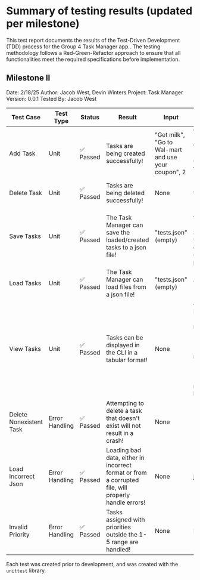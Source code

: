 # Summary of testing results (updated per milestone)

This test report documents the results of the Test-Driven Development (TDD) process for the Group 4 Task Manager app.. The testing methodology follows a Red-Green-Refactor approach to ensure that all functionalities meet the required specifications before implementation.

## Milestone II

Date: 2/18/25
Author: Jacob West, Devin Winters
Project: Task Manager
Version: 0.0.1
Tested By: Jacob West

| Test Case               | Test Type      | Status    | Result                                                                                              | Input | Expected Results | Actual Results |
| ----------------------- | -------------- | --------- | --------------------------------------------------------------------------------------------------- | - | - | - |
| Add Task                | Unit           | ✅ Passed | Tasks are being created successfully!                                                               | "Get milk", "Go to Wal-mart and use your coupon", 2 | tm.tasks[0].title == "Get milk", tm.tasks[0].desc == "Go to Wal-mart and use your coupon", tm.tasks[0].priority == 2 | tm.tasks[0].title == "Get milk", tm.tasks[0].desc == "Go to Wal-mart and use your coupon", tm.tasks[0].priority == 2 |
| Delete Task             | Unit           | ✅ Passed | Tasks are being deleted successfully!                                                               | None | tm.tasks == [] | tm.tasks == [] |
| Save Tasks              | Unit           | ✅ Passed | The Task Manager can save the loaded/created tasks to a json file!                                  | "tests.json" (empty) | "tests.json" contains { title: "Get soda", desc: "Use coupons at Smith's", priority: 2 } { title: "Take medicine", desc: "Should be underneath sink", priority: 3 } | { title: "Get soda", desc: "Use coupons at Smith's", priority: 2 } { title: "Take medicine", desc: "Should be underneath sink", priority: 3 } |
| Load Tasks              | Unit           | ✅ Passed | The Task Manager can load files from a json file!                                                   | "tests.json" (empty) | TODO | TODO | 
| View Tasks              | Unit           | ✅ Passed | Tasks can be displayed in the CLI in a tabular format!                                              | None | {"Title": "Complete Project", "Description": "Finish the project report by...", "Priority": 1}, {"Title": "Workout", "Description": "Exercise for 30 minutes at the gym.", "Priority": 2}, {"Title": "Buy Groceries", "Description": "Get milk, eggs, and bread.", "Priority": 3} | {"Title": "Complete Project", "Description": "Finish the project report by...", "Priority": 1}, {"Title": "Workout", "Description": "Exercise for 30 minutes at the gym.", "Priority": 2}, {"Title": "Buy Groceries", "Description": "Get milk, eggs, and bread.", "Priority": 3} |
| Delete Nonexistent Task | Error Handling | ✅ Passed | Attempting to delete a task that doesn't exist will not result in a crash!                          | None | "Task not found.\n" | "Task not found.\n" |
| Load Incorrect Json     | Error Handling | ✅ Passed | Loading bad data, either in incorrect format or from a corrupted file, will properly handle errors! | None | json.JSONDecodeError | json.JSONDecodeError |
| Invalid Priority        | Error Handling | ✅ Passed | Tasks assigned with priorities outside the 1-5 range are handled!                                   | None | None | None |

Each test was created prior to development, and was created with the `unittest` library.
